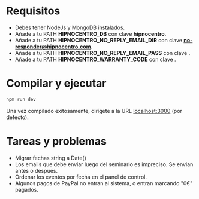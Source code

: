 # Requisitos
* Debes tener NodeJs y MongoDB instalados.
* Añade a tu PATH **HIPNOCENTRO_DB** con clave **hipnocentro**.
* Añade a tu PATH **HIPNOCENTRO_NO_REPLY_EMAIL_DIR** con clave **no-responder@hipnocentro.com**.
* Añade a tu PATH **HIPNOCENTRO_NO_REPLY_EMAIL_PASS** con clave <solicitar por privado>.
* Añade a tu PATH **HIPNOCENTRO_WARRANTY_CODE** con clave <solicitar por privado>.

# Compilar y ejecutar
```bash
npm run dev
```

Una vez compilado exitosamente, dirígete a la URL [localhost:3000](localhost:3000) (por defecto).

# Tareas y problemas
* Migrar fechas string a Date()
* Los emails que debe enviar luego del seminario es impreciso. Se envian antes o después.
* Ordenar los eventos por fecha en el panel de control.
* Algunos pagos de PayPal no entran al sistema, o entran marcando "0€" pagados.
